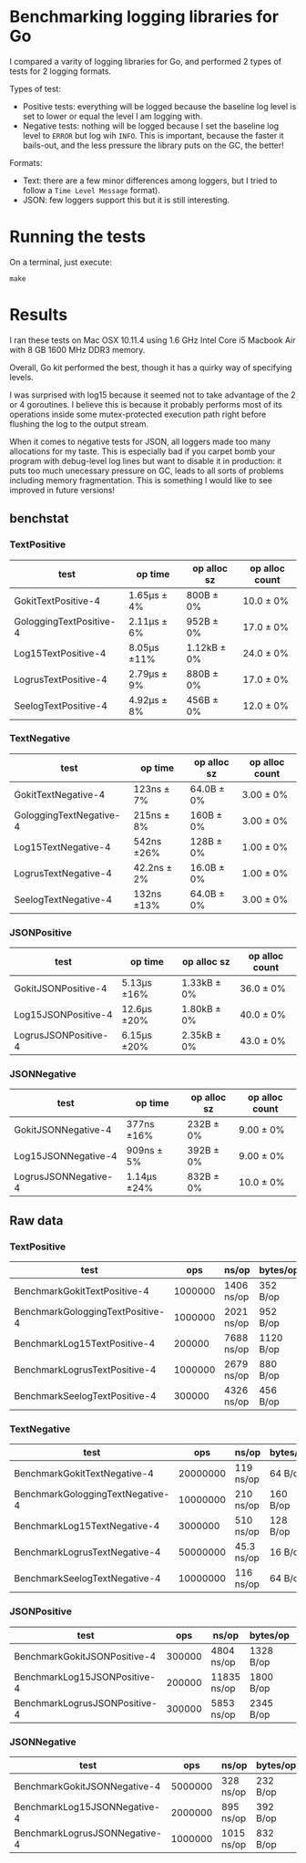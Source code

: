 # Benchmarking logging libraries for Go

I compared a varity of logging libraries for Go, and performed 2 types of tests
for 2 logging formats.

Types of test:

- Positive tests: everything will be logged because the baseline log level is
  set to lower or equal the level I am logging with.
- Negative tests: nothing will be logged because I set the baseline log level
  to ```ERROR``` but log wih ```INFO```. This is important, because the faster
  it bails-out, and the less pressure the library puts on the GC, the better!

Formats:

- Text: there are a few minor differences among loggers, but I tried to follow
  a ```Time Level Message``` format).
- JSON: few loggers support this but it is still interesting.

# Running the tests

On a terminal, just execute:

```shell
make
```

# Results

I ran these tests on Mac OSX 10.11.4 using 1.6 GHz Intel Core i5 Macbook Air
with 8 GB 1600 MHz DDR3 memory.

Overall, Go kit performed the best, though it has a quirky way of specifying
levels.

I was surprised with log15 because it seemed not to take advantage of the 2 or 4
goroutines. I believe this is because it probably performs most of its
operations inside some mutex-protected execution path right before flushing the
log to the output stream.

When it comes to negative tests for JSON, all loggers made too many allocations
for my taste. This is especially bad if you carpet bomb your program with
debug-level log lines but want to disable it in production: it puts too much
unecessary pressure on GC, leads to all sorts of problems including memory
fragmentation. This is something I would like to see improved in future
versions!

## benchstat

### TextPositive

| test                    | op time     | op alloc sz | op alloc count |
|-------------------------|-------------|-------------|----------------|
| GokitTextPositive-4     | 1.65µs ± 4% |   800B ± 0% |      10.0 ± 0% |
| GologgingTextPositive-4 | 2.11µs ± 6% |   952B ± 0% |      17.0 ± 0% |
| Log15TextPositive-4     | 8.05µs ±11% | 1.12kB ± 0% |      24.0 ± 0% |
| LogrusTextPositive-4    | 2.79µs ± 9% |   880B ± 0% |      17.0 ± 0% |
| SeelogTextPositive-4    | 4.92µs ± 8% |   456B ± 0% |      12.0 ± 0% |

### TextNegative

| test                    | op time     | op alloc sz | op alloc count |
|-------------------------|-------------|-------------|----------------|
| GokitTextNegative-4     |  123ns ± 7% |  64.0B ± 0% |      3.00 ± 0% |
| GologgingTextNegative-4 |  215ns ± 8% |   160B ± 0% |      3.00 ± 0% |
| Log15TextNegative-4     |  542ns ±26% |   128B ± 0% |      1.00 ± 0% |
| LogrusTextNegative-4    | 42.2ns ± 2% |  16.0B ± 0% |      1.00 ± 0% |
| SeelogTextNegative-4    |  132ns ±13% |  64.0B ± 0% |      3.00 ± 0% |

### JSONPositive

| test                    | op time     | op alloc sz | op alloc count |
|-------------------------|-------------|-------------|----------------|
| GokitJSONPositive-4     | 5.13µs ±16% | 1.33kB ± 0% |      36.0 ± 0% |
| Log15JSONPositive-4     | 12.6µs ±20% | 1.80kB ± 0% |      40.0 ± 0% |
| LogrusJSONPositive-4    | 6.15µs ±20% | 2.35kB ± 0% |      43.0 ± 0% |

### JSONNegative

| test                    | op time     | op alloc sz | op alloc count |
|-------------------------|-------------|-------------|----------------|
| GokitJSONNegative-4     |  377ns ±16% |   232B ± 0% |      9.00 ± 0% |
| Log15JSONNegative-4     |  909ns ± 5% |   392B ± 0% |      9.00 ± 0% |
| LogrusJSONNegative-4    | 1.14µs ±24% |   832B ± 0% |      10.0 ± 0% |

## Raw data

### TextPositive

| test                             | ops     | ns/op      | bytes/op  | allocs/op    |
|----------------------------------|---------|------------|-----------|--------------|
| BenchmarkGokitTextPositive-4     | 1000000 | 1406 ns/op |  352 B/op |  7 allocs/op |
| BenchmarkGologgingTextPositive-4 | 1000000 | 2021 ns/op |  952 B/op | 17 allocs/op |
| BenchmarkLog15TextPositive-4     |  200000 | 7688 ns/op | 1120 B/op | 24 allocs/op |
| BenchmarkLogrusTextPositive-4    | 1000000 | 2679 ns/op |  880 B/op | 17 allocs/op |
| BenchmarkSeelogTextPositive-4    |  300000 | 4326 ns/op |  456 B/op | 12 allocs/op |

### TextNegative

| test                             | ops      | ns/op       | bytes/op | allocs/op   |
|----------------------------------|----------|-------------|----------|-------------|
| BenchmarkGokitTextNegative-4     | 20000000 | 119 ns/op   |  64 B/op | 3 allocs/op |
| BenchmarkGologgingTextNegative-4 | 10000000 | 210 ns/op   | 160 B/op | 3 allocs/op |
| BenchmarkLog15TextNegative-4     |  3000000 | 510 ns/op   | 128 B/op | 1 allocs/op |
| BenchmarkLogrusTextNegative-4    | 50000000 |  45.3 ns/op |  16 B/op | 1 allocs/op |
| BenchmarkSeelogTextNegative-4    | 10000000 | 116 ns/op   |  64 B/op | 3 allocs/op |

### JSONPositive

| test                          | ops    | ns/op       | bytes/op  | allocs/op    |
|-------------------------------|--------|-------------|-----------|--------------|
| BenchmarkGokitJSONPositive-4  | 300000 |  4804 ns/op | 1328 B/op | 36 allocs/op |
| BenchmarkLog15JSONPositive-4  | 200000 | 11835 ns/op | 1800 B/op | 40 allocs/op |
| BenchmarkLogrusJSONPositive-4 | 300000 |  5853 ns/op | 2345 B/op | 43 allocs/op |

### JSONNegative

| test                          | ops     | ns/op      | bytes/op | allocs/op    |
|-------------------------------|---------|------------|----------|--------------|
| BenchmarkGokitJSONNegative-4  | 5000000 |  328 ns/op | 232 B/op |  9 allocs/op |
| BenchmarkLog15JSONNegative-4  | 2000000 |  895 ns/op | 392 B/op |  9 allocs/op |
| BenchmarkLogrusJSONNegative-4 | 1000000 | 1015 ns/op | 832 B/op | 10 allocs/op |
